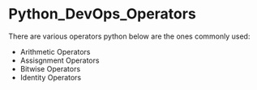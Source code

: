 # Python_DevOps_Operators

There are various operators python below are the ones commonly used:

- Arithmetic Operators
- Assisgnment Operators
- Bitwise Operators
- Identity Operators
